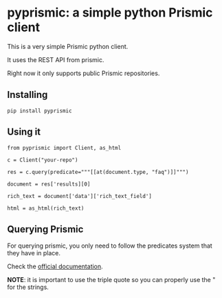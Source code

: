 # pyprismic: a simple python Prismic client

This is a very simple Prismic python client.

It uses the REST API from prismic.

Right now it only supports public Prismic repositories.

## Installing

```
pip install pyprismic
```

## Using it

```
from pyprismic import Client, as_html

c = Client("your-repo")

res = c.query(predicate="""[[at(document.type, "faq")]]""")

document = res['results][0]

rich_text = document['data']['rich_text_field']

html = as_html(rich_text)

```

## Querying Prismic

For querying prismic, you only need to follow the predicates system that they have in place.

Check the [official documentation](https://prismic.io/docs/technologies/query-predicates-reference-rest-api).

**NOTE**: it is important to use the triple quote so you can properly use the " for the strings.
